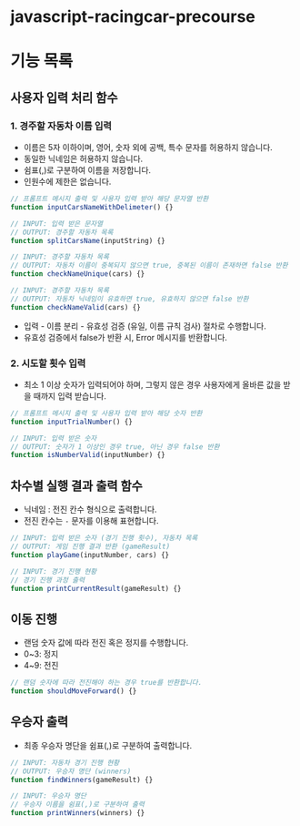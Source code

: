 # javascript-racingcar-precourse
# 기능 목록
## 사용자 입력 처리 함수
### 1. 경주할 자동차 이름 입력
- 이름은 5자 이하이며, 영어, 숫자 외에 공백, 특수 문자를 허용하지 않습니다.
- 동일한 닉네임은 허용하지 않습니다.
- 쉼표(,)로 구분하여 이름을 저장합니다.
- 인원수에 제한은 없습니다.
```javascript
// 프롬프트 메시지 출력 및 사용자 입력 받아 해당 문자열 반환
function inputCarsNameWithDelimeter() {}

// INPUT: 입력 받은 문자열
// OUTPUT: 경주할 자동차 목록
function splitCarsName(inputString) {}

// INPUT: 경주할 자동차 목록
// OUTPUT: 자동차 이름이 중복되지 않으면 true, 중복된 이름이 존재하면 false 반환
function checkNameUnique(cars) {}

// INPUT: 경주할 자동차 목록
// OUTPUT: 자동차 닉네임이 유효하면 true, 유효하지 않으면 false 반환
function checkNameValid(cars) {}
```
- 입력 - 이름 분리 - 유효성 검증 (유일, 이름 규칙 검사) 절차로 수행합니다.
- 유효성 검증에서 false가 반환 시, Error 메시지를 반환합니다.
### 2. 시도할 횟수 입력
- 최소 1 이상 숫자가 입력되어야 하며, 그렇지 않은 경우 사용자에게 올바른 값을 받을 때까지 입력 받습니다.
```javascript
// 프롬프트 메시지 출력 및 사용자 입력 받아 해당 숫자 반환
function inputTrialNumber() {}

// INPUT: 입력 받은 숫자
// OUTPUT: 숫자가 1 이상인 경우 true, 아닌 경우 false 반환
function isNumberValid(inputNumber) {}
```
## 차수별 실행 결과 출력 함수
- 닉네임 : 전진 칸수 형식으로 출력합니다.
- 전진 칸수는 `-` 문자를 이용해 표현합니다.
```javascript
// INPUT: 입력 받은 숫자 (경기 진행 횟수), 자동차 목록
// OUTPUT: 게임 진행 결과 반환 (gameResult)
function playGame(inputNumber, cars) {}

// INPUT: 경기 진행 현황
// 경기 진행 과정 출력
function printCurrentResult(gameResult) {}
```
## 이동 진행
- 랜덤 숫자 값에 따라 전진 혹은 정지를 수행합니다.
- 0~3: 정지
- 4~9: 전진
```javascript
// 랜덤 숫자에 따라 전진해야 하는 경우 true를 반환합니다.
function shouldMoveForward() {}
```
## 우승자 출력
- 최종 우승자 명단을 쉼표(,)로 구분하여 출력합니다.
```javascript
// INPUT: 자동차 경기 진행 현황
// OUTPUT: 우승자 명단 (winners)
function findWinners(gameResult) {}

// INPUT: 우승자 명단
// 우승자 이름을 쉼표(,)로 구분하여 출력
function printWinners(winners) {}
```